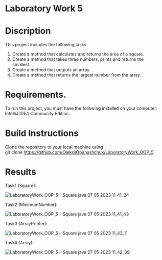 # Laboratory Work 5

# Discription

This project includes the following tasks:
1.	Create a method that calculates and returns the area of a square.
2.	Create a method that takes three numbers, prints and returns the smallest.
3.	Create a method that outputs an array.
4.	Create a method that returns the largest number from the array.

# Requirements.
To run this project, you must have the following installed on your computer: IntelliJ IDEA Community Edition.

# Build Instructions
Clone the repository to your local machine using <br>
git clone https://github.com/OleksiiOpanashchuk/LaboratoryWork_OOP_5

# Results

Task1 (Square): <br>

![LaboratoryWork_OOP_5 – Square java 07 05 2023 11_41_24](https://user-images.githubusercontent.com/132139593/236667472-5f488d9a-3be6-4819-93c5-fdba766506ae.png)

Task2 (MinimumNumber): <br>

![LaboratoryWork_OOP_5 – Square java 07 05 2023 11_41_43](https://user-images.githubusercontent.com/132139593/236667485-dda37f1e-ca46-4eaf-947e-8f8201a17ac1.png)

Task3 (ArrayPrinter): <br>

![LaboratoryWork_OOP_5 – Square java 07 05 2023 11_42_11](https://user-images.githubusercontent.com/132139593/236667511-e5471d2d-a63e-43a5-bfd8-f91f39590242.png)

Task4 (Array): <br>

![LaboratoryWork_OOP_5 – Square java 07 05 2023 11_42_39](https://user-images.githubusercontent.com/132139593/236667546-6c7eb84e-dbc8-433c-abea-ac604efcc509.png)




